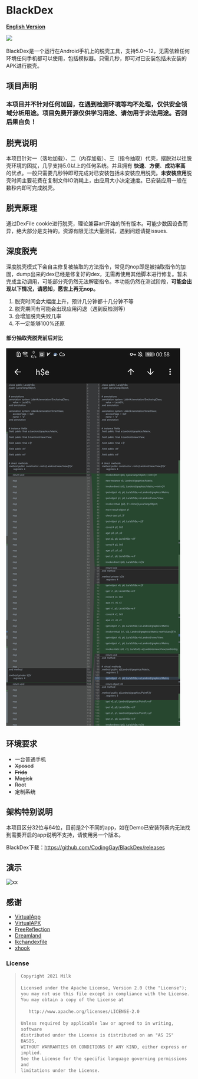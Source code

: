 # BlackDex

**[English Version](README_EN.md)**

![](https://img.shields.io/badge/language-java-brightgreen.svg)

BlackDex是一个运行在Android手机上的脱壳工具，支持5.0～12，无需依赖任何环境任何手机都可以使用，包括模拟器。只需几秒，即可对已安装包括未安装的APK进行脱壳。

## 项目声明
### 本项目并不针对任何加固，在遇到检测环境等均不处理，仅供安全领域分析用途。项目免费开源仅供学习用途、请勿用于非法用途。否则后果自负！

## 脱壳说明
本项目针对一（落地加载）、二（内存加载）、三（指令抽取）代壳，摆脱对以往脱壳环境的困扰，几乎支持5.0以上的任何系统。并且拥有 **快速**、**方便**、**成功率高** 的优点。一般只需要几秒钟即可完成对已安装包括未安装应用脱壳。**未安装应用**脱壳时间主要花费在复制文件IO消耗上，由应用大小决定速度。已安装应用一般在数秒内即可完成脱壳。

## 脱壳原理
通过DexFile cookie进行脱壳，理论兼容art开始的所有版本。可能少数因设备而异，绝大部分是支持的。资源有限无法大量测试，遇到问题请提issues.

## 深度脱壳
深度脱壳模式下会自主修复被抽取的方法指令，常见的nop即是被抽取指令的加固，dump出来的dex已经是修复好的dex，无需再使用其他脚本进行修复。暂未完成主动调用，可能部分壳仍然无法解密指令。本功能仍然在测试阶段，**可能会出现以下情况，请悉知，愿世上再无nop。**
1. 脱壳时间会大幅度上升，预计几分钟都十几分钟不等
2. 脱壳期间有可能会出现应用闪退（遇到反检测等）
3. 会增加脱壳失败几率
4. 不一定能够100%还原

#### 部分抽取壳脱壳前后对比
![xx](nop_diff.jpg)

## 环境要求
- 一台普通手机
- ~~Xposed~~
- ~~Frida~~
- ~~Magisk~~
- ~~Root~~
- ~~定制系统~~

## 架构特别说明
本项目区分32位与64位，目前是2个不同的app，如在Demo已安装列表内无法找到需要开启的app说明不支持，请使用另一个版本。

BlackDex下载：https://github.com/CodingGay/BlackDex/releases

## 演示
![xx](demonstration.gif)


## 感谢
- [VirtualApp](https://github.com/asLody/VirtualApp)
- [VirtualAPK](https://github.com/didi/VirtualAPK)
- [FreeReflection](https://github.com/tiann/FreeReflection)
- [Dreamland](https://github.com/canyie/Dreamland)
- [lkchandexfile](https://github.com/lkchan724/lkchandexfile)
- [xhook](https://github.com/iqiyi/xHook)
### License

> ```
> Copyright 2021 Milk
>
> Licensed under the Apache License, Version 2.0 (the "License");
> you may not use this file except in compliance with the License.
> You may obtain a copy of the License at
>
>    http://www.apache.org/licenses/LICENSE-2.0
>
> Unless required by applicable law or agreed to in writing, software
> distributed under the License is distributed on an "AS IS" BASIS,
> WITHOUT WARRANTIES OR CONDITIONS OF ANY KIND, either express or implied.
> See the License for the specific language governing permissions and
> limitations under the License.
> ```
